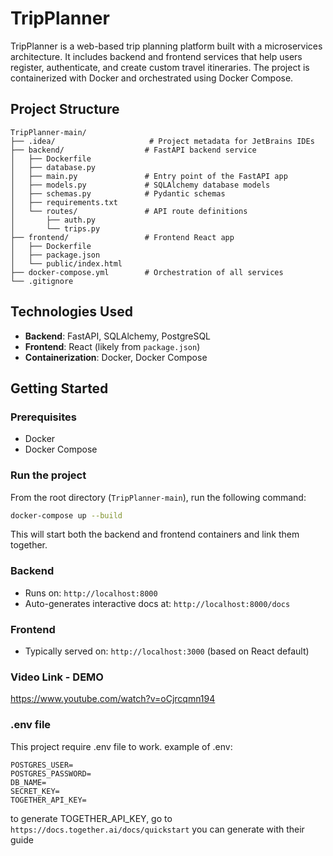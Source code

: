 # TripPlanner

TripPlanner is a web-based trip planning platform built with a microservices architecture. It includes backend and frontend services that help users register, authenticate, and create custom travel itineraries. The project is containerized with Docker and orchestrated using Docker Compose.

## Project Structure

```
TripPlanner-main/
├── .idea/                     # Project metadata for JetBrains IDEs
├── backend/                  # FastAPI backend service
│   ├── Dockerfile
│   ├── database.py
│   ├── main.py               # Entry point of the FastAPI app
│   ├── models.py             # SQLAlchemy database models
│   ├── schemas.py            # Pydantic schemas
│   ├── requirements.txt
│   └── routes/               # API route definitions
│       ├── auth.py
│       └── trips.py
├── frontend/                 # Frontend React app
│   ├── Dockerfile
│   ├── package.json
│   └── public/index.html
├── docker-compose.yml        # Orchestration of all services
└── .gitignore
```

## Technologies Used

- **Backend**: FastAPI, SQLAlchemy, PostgreSQL
- **Frontend**: React (likely from `package.json`)
- **Containerization**: Docker, Docker Compose

## Getting Started

### Prerequisites

- Docker
- Docker Compose

### Run the project

From the root directory (`TripPlanner-main`), run the following command:

```bash
docker-compose up --build
```

This will start both the backend and frontend containers and link them together.

### Backend

- Runs on: `http://localhost:8000`
- Auto-generates interactive docs at: `http://localhost:8000/docs`

### Frontend

- Typically served on: `http://localhost:3000` (based on React default)

### Video Link - DEMO
https://www.youtube.com/watch?v=oCjrcqmn194

### .env file
This project require .env file to work.
example of .env:
```
POSTGRES_USER=
POSTGRES_PASSWORD=
DB_NAME=
SECRET_KEY=
TOGETHER_API_KEY=
```
to generate TOGETHER_API_KEY, go to 
`https://docs.together.ai/docs/quickstart`
you can generate with their guide
